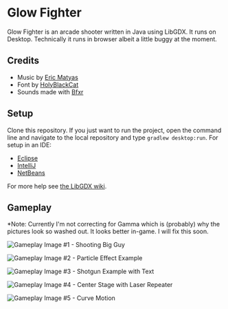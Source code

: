# Glow Fighter
Glow Fighter is an arcade shooter written in Java using LibGDX. It runs on Desktop. Technically it runs in browser albeit a little buggy at the moment.

## Credits
 - Music by [Eric Matyas](http://www.soundimage.org)
 - Font by [HolyBlackCat](https://www.fontlibrary.org/en/font/catv-6x12-9)
 - Sounds made with [Bfxr](http://www.bfxr.net/)

## Setup
Clone this repository. If you just want to run the project, open the command line and navigate to the local repository and type `gradlew desktop:run`. For setup in an IDE:

 - [Eclipse](https://github.com/libgdx/libgdx/wiki/Gradle-and-Eclipse)
 - [IntelliJ](https://github.com/libgdx/libgdx/wiki/Gradle-and-Intellij-IDEA)
 - [NetBeans](https://github.com/libgdx/libgdx/wiki/Gradle-and-NetBeans)

For more help see [the LibGDX wiki](https://github.com/libgdx/libgdx/wiki).

## Gameplay

*Note: Currently I'm not correcting for Gamma which is (probably) why the pictures look so washed out. It looks better in-game. I will fix this soon.

![Gameplay Image #1 - Shooting Big Guy](https://i.imgur.com/QN3HsN6.png "Shooting Big Guy")

![Gameplay Image #2 - Particle Effect Example](https://i.imgur.com/bKvmmgG.png "Particle Effect Example")

![Gameplay Image #3 - Shotgun Example with Text](https://i.imgur.com/JPluLIG.png "Shotgun Example with Text")

![Gameplay Image #4 - Center Stage with Laser Repeater](https://i.imgur.com/UemsOaP.png "Center Stage with Laser Repeater")

![Gameplay Image #5 - Curve Motion](https://i.imgur.com/IwyZNvC.png "Curve Motion")
